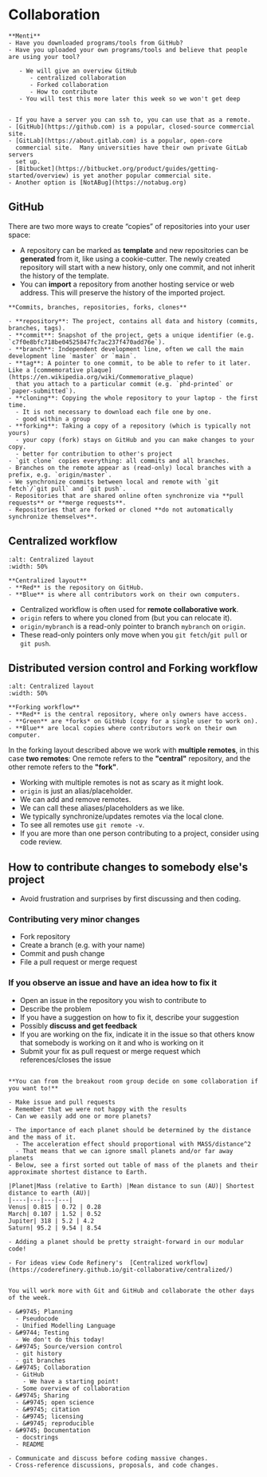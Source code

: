 # Collaboration

```{discussion}
**Menti**
- Have you downloaded programs/tools from GitHub?
- Have you uploaded your own programs/tools and believe that people are using your tool?
```

```{Objectives}
   - We will give an overview GitHub
      - centralized collaboration
      - Forked collaboration
      - How to contribute
   - You will test this more later this week so we won't get deep
```

```{instructor-note}

```

```{admonition} Different types of remotes
- If you have a server you can ssh to, you can use that as a remote.
- [GitHub](https://github.com) is a popular, closed-source commercial site.
- [GitLab](https://about.gitlab.com) is a popular, open-core
  commercial site.  Many universities have their own private GitLab servers
  set up.
- [Bitbucket](https://bitbucket.org/product/guides/getting-started/overview) is yet another popular commercial site.
- Another option is [NotABug](https://notabug.org)
```
   
## GitHub
There are two more ways to create “copies” of repositories into your user space:

- A repository can be marked as **template** and new repositories can be **generated** from it, like using a cookie-cutter. The newly created repository will start with a new history, only one commit, and not inherit the history of the template.
- You can **import** a repository from another hosting service or web address. This will preserve the history of the imported project.

```{admonition} Cheat-sheet
**Commits, branches, repositories, forks, clones**

- **repository**: The project, contains all data and history (commits, branches, tags).
- **commit**: Snapshot of the project, gets a unique identifier (e.g. `c7f0e8bfc718be04525847fc7ac237f470add76e`).
- **branch**: Independent development line, often we call the main development line `master` or `main`.
- **tag**: A pointer to one commit, to be able to refer to it later. Like a [commemorative plaque](https://en.wikipedia.org/wiki/Commemorative_plaque)
  that you attach to a particular commit (e.g. `phd-printed` or `paper-submitted`).
- **cloning**: Copying the whole repository to your laptop - the first time.
  - It is not necessary to download each file one by one.
  - good within a group  
- **forking**: Taking a copy of a repository (which is typically not yours)
  - your copy (fork) stays on GitHub and you can make changes to your copy.
  - better for contribution to other's project
- `git clone` copies everything: all commits and all branches.
- Branches on the remote appear as (read-only) local branches with a prefix, e.g. `origin/master`.
- We synchronize commits between local and remote with `git fetch`/`git pull` and `git push`.
- Repositories that are shared online often synchronize via **pull requests** or **merge requests**.
- Repositories that are forked or cloned **do not automatically synchronize themselves**.
```

## Centralized workflow

```{figure} img/centralized.svg
:alt: Centralized layout
:width: 50%

**Centralized layout**
- **Red** is the repository on GitHub.
- **Blue** is where all contributors work on their own computers.
```

- Centralized workflow is often used for **remote collaborative work**.
- `origin` refers to where you cloned from (but you can relocate it).
- `origin/mybranch` is a read-only pointer to branch `mybranch` on `origin`.
- These read-only pointers only move when you `git fetch`/`git pull` or `git push`.

## Distributed version control and Forking workflow

```{figure} img/forking-overview.svg
:alt: Centralized layout
:width: 50%

**Forking workflow**
- **Red** is the central repository, where only owners have access.
- **Green** are *forks* on GitHub (copy for a single user to work on).
- **Blue** are local copies where contributors work on their own computer.
```

In the forking layout described above we work with **multiple remotes**,
in this case **two remotes**: One remote refers to the **"central"** repository, and the other remote refers to the **"fork"**.

- Working with multiple remotes is not as scary as it might look.
- `origin` is just an alias/placeholder.
- We can add and remove remotes.
- We can call these aliases/placeholders as we like.
- We typically synchronize/updates remotes via the local clone.
- To see all remotes use `git remote -v`.
- If you are more than one person contributing to a project, consider using code review.

## How to contribute changes to somebody else's project

- Avoid frustration and surprises by first discussing and then coding.

### Contributing very minor changes

- Fork repository
- Create a branch (e.g. with your name)
- Commit and push change
- File a pull request or merge request


### If you observe an issue and have an idea how to fix it

- Open an issue in the repository you wish to contribute to
- Describe the problem
- If you have a suggestion on how to fix it, describe your suggestion
- Possibly **discuss and get feedback**
- If you are working on the fix, indicate it in the issue so that others know that somebody is working on it and who is working on it
- Submit your fix as pull request or merge request which references/closes the issue

```{challenge} (Optional) Add to another's project

**You can from the breakout room group decide on some collaboration if you want to!**

- Make issue and pull requests
- Remember that we were not happy with the results
- Can we easily add one or more planets?

- The importance of each planet should be determined by the distance and the mass of it. 
  - The acceleration effect should proportional with MASS/distance^2
  - That means that we can ignore small planets and/or far away planets
- Below, see a first sorted out table of mass of the planets and their approximate shortest distance to Earth.

|Planet|Mass (relative to Earth) |Mean distance to sun (AU)| Shortest distance to earth (AU)|
|----|---|---|---|
Venus| 0.815 | 0.72 | 0.28
March| 0.107 | 1.52 | 0.52
Jupiter| 318 | 5.2 | 4.2
Saturn| 95.2 | 9.54 | 8.54

- Adding a planet should be pretty straight-forward in our modular code!

- For ideas view Code Refinery's  [Centralized workflow](https://coderefinery.github.io/git-collaborative/centralized/)
  
```

```{seealso}
You will work more with Git and GitHub and collaborate the other days of the week.
```

```{admonition} Parts to be covered
- &#9745; Planning
  - Pseudocode
  - Unified Modelling Language
- &#9744; Testing
  - We don't do this today!
- &#9745; Source/version control
  - git history
  - git branches
- &#9745; Collaboration
  - GitHub
    - We have a starting point!
  - Some overview of collaboration
- &#9745; Sharing
  - &#9745; open science
  - &#9745; citation
  - &#9745; licensing
  - &#9745; reproducible
- &#9745; Documentation
  - docstrings
  - README
```

```{keypoints}
- Communicate and discuss before coding massive changes.
- Cross-reference discussions, proposals, and code changes.
```
